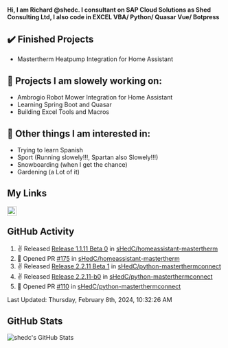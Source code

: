 #### Hi, I am Richard @shedc. I consultant on SAP Cloud Solutions as Shed Consulting Ltd, I also code in EXCEL VBA/ Python/ Quasar Vue/ Botpress

## ✔️ Finished Projects
- Mastertherm Heatpump Integration for Home Assistant

## 👋 Projects I am slowely working on:
- Ambrogio Robot Mower Integration for Home Assistant
- Learning Spring Boot and Quasar
- Building Excel Tools and Macros

## 👀 Other things I am interested in:
- Trying to learn Spanish
- Sport (Running slowely!!!, Spartan also Slowely!!!)
- Snowboarding (when I get the chance)
- Gardening (a Lot of it)

## My Links
[<img align="left" alt="shedc | LinkedIn" width="22px" src="https://cdn.jsdelivr.net/npm/simple-icons@v3/icons/linkedin.svg" />][linkedin]

<br/>

## GitHub Activity
<!--RECENT_ACTIVITY:start-->
1. ✌️ Released [Release 1.1.11 Beta 0](https://github.com/sHedC/homeassistant-mastertherm/releases/tag/1.1.11-b0) in [sHedC/homeassistant-mastertherm](https://github.com/sHedC/homeassistant-mastertherm)
2. 💪 Opened PR [#175](https://github.com/sHedC/homeassistant-mastertherm/pull/175) in [sHedC/homeassistant-mastertherm](https://github.com/sHedC/homeassistant-mastertherm)
3. ✌️ Released [Release 2.2.11 Beta 1](https://github.com/sHedC/python-masterthermconnect/releases/tag/2.2.11-b1) in [sHedC/python-masterthermconnect](https://github.com/sHedC/python-masterthermconnect)
4. ✌️ Released [Release 2.2.11-b0](https://github.com/sHedC/python-masterthermconnect/releases/tag/2.2.11-b0) in [sHedC/python-masterthermconnect](https://github.com/sHedC/python-masterthermconnect)
5. 💪 Opened PR [#110](https://github.com/sHedC/python-masterthermconnect/pull/110) in [sHedC/python-masterthermconnect](https://github.com/sHedC/python-masterthermconnect)
<!--RECENT_ACTIVITY:end-->
<!--RECENT_ACTIVITY:last_update-->
Last Updated: Thursday, February 8th, 2024, 10:32:26 AM
<!--RECENT_ACTIVITY:last_update_end-->

## GitHub Stats
<img align="left" alt="shedc's GitHub Stats" src="https://github-readme-stats.vercel.app/api?username=shedc&show_icons=true&hide_title=true" />

[linkedin]: https://www.linkedin.com/in/richard-holmes-3314251/
